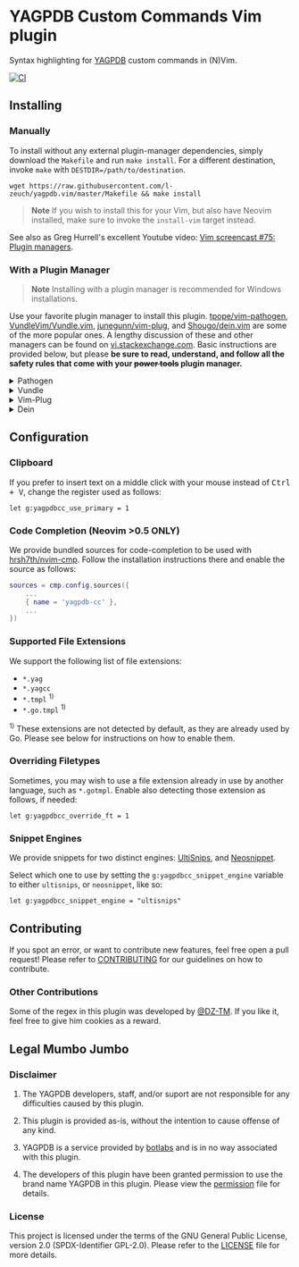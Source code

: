 # YAGPDB Custom Commands Vim plugin

Syntax highlighting for [YAGPDB](https://yagpdb.xyz) custom commands in (N)Vim.

[![CI](https://github.com/l-zeuch/yagpdb.vim/actions/workflows/ci.yml/badge.svg)](https://github.com/l-zeuch/yagpdb.vim/actions/workflows/ci.yml)

## Installing

### Manually

To install without any external plugin-manager dependencies, simply download the `Makefile` and run `make install`. For a
different destination, invoke `make` with `DESTDIR=/path/to/destination`.

```shell
wget https://raw.githubusercontent.com/l-zeuch/yagpdb.vim/master/Makefile && make install
```

> **Note**
> If you wish to install this for your Vim, but also have Neovim installed, make sure to invoke the `install-vim` target
> instead.

See also as Greg Hurrell's excellent Youtube video: [Vim screencast #75: Plugin managers](https://www.youtube.com/watch?v=X2_R3uxDN6g).

### With a Plugin Manager

> **Note**
> Installing with a plugin manager is recommended for Windows installations.

Use your favorite plugin manager to install this plugin. [tpope/vim-pathogen](https://github.com/tpope/vim-pathogen),
[VundleVim/Vundle.vim](https://github.com/VundleVim/Vundle.vim), [junegunn/vim-plug](https://github.com/junegunn/vim-plug),
and [Shougo/dein.vim](https://github.com/Shougo/dein.vim) are some of the more popular ones.
A lengthy discussion of these and other managers can be found on
[vi.stackexchange.com](https://vi.stackexchange.com/questions/388/what-is-the-difference-between-the-vim-plugin-managers).
Basic instructions are provided below, but please **be sure to read, understand, and follow all the safety rules that
come with your ~~power tools~~ plugin manager.**

<details>
<summary>Pathogen</summary>
Pathogen is more of a runtime path manager than a plugin manager. You must clone the plugins' repositories yourself to
a specific location, and Pathogen makes sure they are available in Vim.

1. In the terminal,

    ```bash
    git clone https://github.com/l-zeuch/yagpdb.vim.git ~/.vim/bundle/yagpdb.vim
    ```

1. In your `vimrc`,

    ```vim
    call pathogen#infect()
    syntax on
    filetype plugin indent on
    ```

</details>

<details>
  <summary>Vundle</summary>

1. Install Vundle, according to its instructions.
1. Add the following text to your `vimrc`.

    ```vim
    call vundle#begin()
      Plugin 'l-zeuch/yagpdb.vim'
    call vundle#end()
    ```

1. Restart Vim, and run the `:PluginInstall` statement to install your plugins.

</details>

<details>
  <summary>Vim-Plug</summary>

1. Install Vim-Plug, according to its instructions.
1. Add the following text to your `vimrc`.

    ```vim
    call plug#begin()
      Plug 'l-zeuch/yagpdb.vim'
    call plug#end()
    ```

1. Restart Vim, and run the `:PlugInstall` statement to install your plugins.

</details>

<details>
  <summary>Dein</summary>

1. Install Dein, according to its instructions.
1. Add the following text to your `vimrc`.

    ```vim
    call dein#begin()
      call dein#add('l-zeuch/yagpdb.vim')
    call dein#end()
    ```

1. Restart Vim, and run the `:call dein#install()` statement to install your plugins.

</details>

## Configuration

### Clipboard

If you prefer to insert text on a middle click with your mouse instead of <kbd>Ctrl + V</kbd>, change the register
used as follows:

```vim
let g:yagpdbcc_use_primary = 1
```

### Code Completion (Neovim >0.5 ONLY)

We provide bundled sources for code-completion to be used with [hrsh7th/nvim-cmp](https://github.com/hrsh7th/nvim-cmp).
Follow the installation instructions there and enable the source as follows:

```lua
sources = cmp.config.sources({
    ...
    { name = 'yagpdb-cc' },
    ...
})
```
### Supported File Extensions

We support the following list of file extensions:

- `*.yag`
- `*.yagcc`
- `*.tmpl` <sup>1)</sup>
- `*.go.tmpl` <sup>1)</sup>

<sup>1)</sup> These extensions are not detected by default, as they are already used by Go. Please see below for instructions on how to
enable them.

### Overriding Filetypes

Sometimes, you may wish to use a file extension already in use by another language, such as `*.gotmpl`. Enable also
detecting those extension as follows, if needed:

```vim
let g:yagpdbcc_override_ft = 1
```

### Snippet Engines

We provide snippets for two distinct engines: [UltiSnips](https://github.com/SirVer/ultisnips),
and [Neosnippet](https://github.com/Shougo/neosnippet.vim).

Select which one to use by setting the `g:yagpdbcc_snippet_engine` variable to either `ultisnips`, or `neosnippet`,
like so:

```vim
let g:yagpdbcc_snippet_engine = "ultisnips"
```

## Contributing

If you spot an error, or want to contribute new features, feel free open a pull request!
Please refer to [CONTRIBUTING](.github/CONTRIBUTING.md) for our guidelines on how to contribute.

### Other Contributions

Some of the regex in this plugin was developed by [@DZ-TM](https://github.com/DZ-TM).
If you like it, feel free to give him cookies as a reward.

## Legal Mumbo Jumbo

### Disclaimer

1) The YAGPDB developers, staff, and/or suport are not responsible for any difficulties caused by this plugin.

2) This plugin is provided as-is, without the intention to cause offense of any kind.

3) YAGPDB is a service provided by [botlabs](https://botlabs.gg) and is in no way associated with this plugin.

4) The developers of this plugin have been granted permission to use the brand name YAGPDB in this plugin.
Please view the [permission](doc/permission.txt) file for details.

### License

This project is licensed under the terms of the GNU General Public License, version 2.0 (SPDX-Identifier GPL-2.0).
Please refer to the [LICENSE](LICENSE.md) file for more details.

